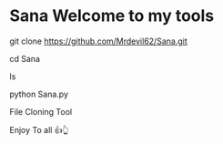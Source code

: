 # Sana Welcome to my tools

git clone https://github.com/Mrdevil62/Sana.git

cd Sana

ls

python Sana.py


File Cloning Tool

Enjoy To all 👍👆
